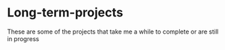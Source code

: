 # Long-term-projects
These are some of the projects that take me a while to complete or are still in progress
